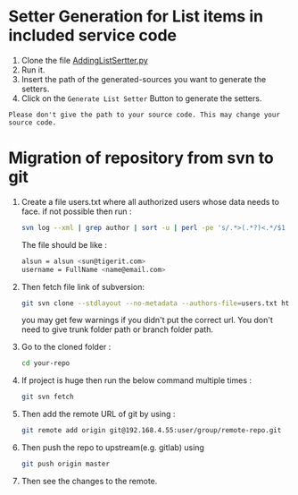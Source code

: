 # Setter Generation for List items in included service code

1. Clone the file [AddingListSertter.py](http://192.168.4.55/sunkuet02/Utilities/blob/master/AddingListSetter.py)
2. Run it. 
3. Insert the path of the generated-sources you want to generate the setters.
4. Click on the `Generate List Setter` Button to generate the setters.

`Please don't give the path to your source code. This may change your source code.`


# Migration of repository from svn to git

1. Create a file users.txt where all authorized users whose data needs to face. if not possible then run : 
    ````bash
	svn log --xml | grep author | sort -u | perl -pe 's/.*>(.*?)<.*/$1 = /' | tee users.txt
	````
	The file should be like : 
	````bash
	alsun = alsun <sun@tigerit.com>
	username = FullName <name@email.com>
    ````    

2. Then fetch file link of subversion: 
    ````bash
	git svn clone --stdlayout --no-metadata --authors-file=users.txt http://192.168.1.173/path-to-repo/
	````
	you may get few warnings if you didn't put the correct url. You don't need to give trunk folder path or branch folder path.
	
3. Go to the cloned folder : 
    ````bash
    cd your-repo
	````
4. If project is huge then run the below command multiple times : 
    ````bash
	git svn fetch
	````
5. Then add the remote URL of git by using : 
    ````bash
	git remote add origin git@192.168.4.55:user/group/remote-repo.git
	````
6. Then push the repo to upstream(e.g. gitlab) using 
    ````bash
	git push origin master
	````
7. Then see the changes to the remote. 
